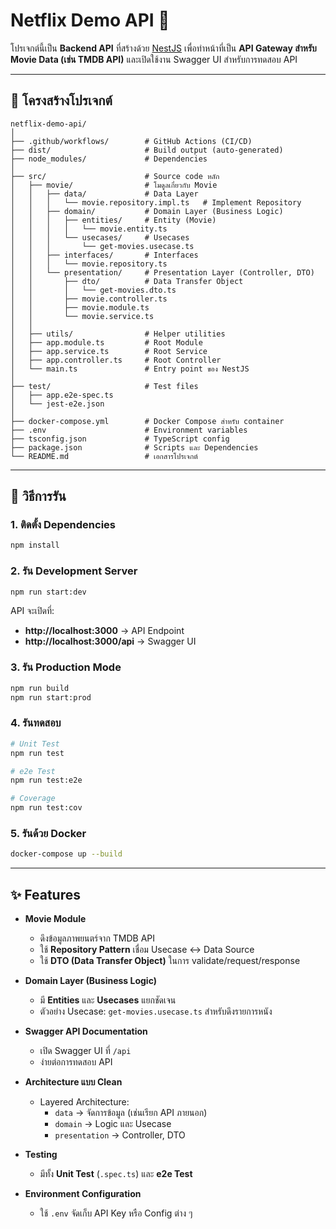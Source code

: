 # Netflix Demo API 🍿

โปรเจกต์นี้เป็น **Backend API** ที่สร้างด้วย [NestJS](https://nestjs.com/) เพื่อทำหน้าที่เป็น **API Gateway สำหรับ Movie Data (เช่น TMDB API)** และเปิดใช้งาน Swagger UI สำหรับการทดสอบ API

---

## 📂 โครงสร้างโปรเจกต์

```
netflix-demo-api/
│
├── .github/workflows/        # GitHub Actions (CI/CD)
├── dist/                     # Build output (auto-generated)
├── node_modules/             # Dependencies
│
├── src/                      # Source code หลัก
│   ├── movie/                # โมดูลเกี่ยวกับ Movie
│   │   ├── data/             # Data Layer
│   │   │   └── movie.repository.impl.ts   # Implement Repository
│   │   ├── domain/           # Domain Layer (Business Logic)
│   │   │   ├── entities/     # Entity (Movie)
│   │   │   │   └── movie.entity.ts
│   │   │   └── usecases/     # Usecases
│   │   │       └── get-movies.usecase.ts
│   │   ├── interfaces/       # Interfaces
│   │   │   └── movie.repository.ts
│   │   └── presentation/     # Presentation Layer (Controller, DTO)
│   │       ├── dto/          # Data Transfer Object
│   │       │   └── get-movies.dto.ts
│   │       ├── movie.controller.ts
│   │       ├── movie.module.ts
│   │       └── movie.service.ts
│   │
│   ├── utils/                # Helper utilities
│   ├── app.module.ts         # Root Module
│   ├── app.service.ts        # Root Service
│   ├── app.controller.ts     # Root Controller
│   └── main.ts               # Entry point ของ NestJS
│
├── test/                     # Test files
│   ├── app.e2e-spec.ts
│   └── jest-e2e.json
│
├── docker-compose.yml        # Docker Compose สำหรับ container
├── .env                      # Environment variables
├── tsconfig.json             # TypeScript config
├── package.json              # Scripts และ Dependencies
└── README.md                 # เอกสารโปรเจกต์
```

---

## 🚀 วิธีการรัน

### 1. ติดตั้ง Dependencies

```bash
npm install
```

### 2. รัน Development Server

```bash
npm run start:dev
```

API จะเปิดที่:

- **http://localhost:3000** → API Endpoint
- **http://localhost:3000/api** → Swagger UI

### 3. รัน Production Mode

```bash
npm run build
npm run start:prod
```

### 4. รันทดสอบ

```bash
# Unit Test
npm run test

# e2e Test
npm run test:e2e

# Coverage
npm run test:cov
```

### 5. รันด้วย Docker

```bash
docker-compose up --build
```

---

## ✨ Features

- **Movie Module**
  - ดึงข้อมูลภาพยนตร์จาก TMDB API
  - ใช้ **Repository Pattern** เชื่อม Usecase ↔ Data Source
  - ใช้ **DTO (Data Transfer Object)** ในการ validate/request/response

- **Domain Layer (Business Logic)**
  - มี **Entities** และ **Usecases** แยกชัดเจน
  - ตัวอย่าง Usecase: `get-movies.usecase.ts` สำหรับดึงรายการหนัง

- **Swagger API Documentation**
  - เปิด Swagger UI ที่ `/api`
  - ง่ายต่อการทดสอบ API

- **Architecture แบบ Clean**
  - Layered Architecture:
    - `data` → จัดการข้อมูล (เช่นเรียก API ภายนอก)
    - `domain` → Logic และ Usecase
    - `presentation` → Controller, DTO

- **Testing**
  - มีทั้ง **Unit Test** (`.spec.ts`) และ **e2e Test**

- **Environment Configuration**
  - ใช้ `.env` จัดเก็บ API Key หรือ Config ต่าง ๆ
